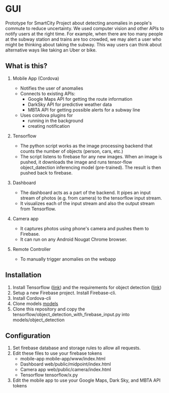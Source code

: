 GUI
===

Prototype for SmartCity Project about detecting anomalies in people's commute to reduce uncertainty. We used computer vision and other APIs to notify users at the right time. For example, when there are too many people at the subway station and trains are too crowded, we may alert a user who might be thinking about taking the subway. This way users can think about alternative ways like taking an Uber or bike.


## What is this?

1. Mobile App (Cordova)
	- Notifies the user of anomalies
	- Connects to existing APIs:
		- Google Maps API for getting the route information
		- DarkSky API for predictive weather data
		- MBTA API for getting possible alerts for a subway line
	- Uses cordova plugins for
		- running in the background
		- creating notification

2. Tensorflow 
	- The python script works as the image processing backend that counts the number of objects (person, cars, etc.) 
	- The script listens to firebase for any new images. When an image is pushed, it downloads the image and runs tensor-flow object_datection inferencing model (pre-trained). The result is then pushed back to firebase.

3. Dashboard
	- The dashboard acts as a part of the backend. It pipes an input stream of photos (e.g. from camera) to the tensorflow input stream.
	- It visualizes each of the input stream and also the output stream from Tensorflow.

4. Camera app
	- It captures photos using phone's camera and pushes them to Firebase.
	- It can run on any Android Nougat Chrome browser.

5. Remote Controller
	- To manually trigger anomalies on the webapp

## Installation
1. Install Tensorflow ([link](https://www.tensorflow.org/install/)) and the requirements for object detection ([link](https://github.com/tensorflow/models/tree/master/object_detection)) 
2. Setup a new Firebase project. Install Firebase-cli.
3. Install Cordova-cli
4. Clone models [models](https://github.com/tensorflow/models)
5. Clone this repository and copy the tensorflow/object_detection_with_firebase_input.py into models/object_detection

## Configuration
1. Set firebase database and storage rules to allow all requests.
2. Edit these files to use your firebase tokens
	- mobile-app mobile-app/www/index.html
	- Dashboard web/public/midpoint/index.html
	- Camera app web/public/camera/index.html
	- Tensorflow tensorflow/x.py
2. Edit the mobile app to use your Google Maps, Dark Sky, and MBTA API tokens



